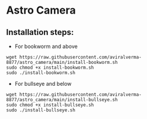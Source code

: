 # Astro Camera

## Installation steps:

- For bookworm and above
```
wget https://raw.githubusercontent.com/aviralverma-8877/astro_camera/main/install-bookworm.sh
sudo chmod +x install-bookworm.sh
sudo ./install-bookworm.sh
```

- For bullseye and below
```
wget https://raw.githubusercontent.com/aviralverma-8877/astro_camera/main/install-bullseye.sh
sudo chmod +x install-bullseye.sh
sudo ./install-bullseye.sh
```